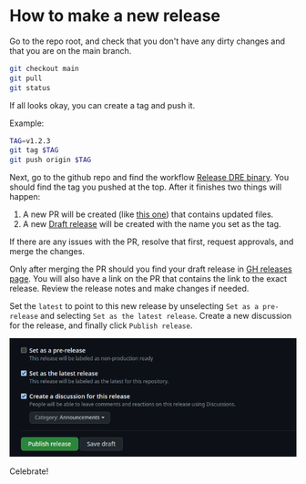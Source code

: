 
# How to make a new release

Go to the repo root, and check that you don't have any dirty changes and that you are on the main branch.

```bash
git checkout main
git pull
git status
```

If all looks okay, you can create a tag and push it.

Example:

```bash
TAG=v1.2.3
git tag $TAG
git push origin $TAG 
```

Next, go to the github repo and find the workflow [Release DRE binary](https://github.com/dfinity/dre/actions/workflows/dre-release.yaml). You should find the tag you pushed at the top. After it finishes two things will happen:

1. A new PR will be created (like [this one](https://github.com/dfinity/dre/pull/1204)) that contains updated files. 
2. A new [Draft release](https://github.com/dfinity/dre/releases) will be created with the name you set as the tag.

If there are any issues with the PR, resolve that first, request approvals, and merge the changes. 

Only after merging the PR should you find your draft release in [GH releases page](https://github.com/dfinity/dre/releases).
You will also have a link on the PR that contains the link to the exact release. Review the release notes and make changes if needed.

Set the `latest` to point to this new release by unselecting `Set as a pre-release` and selecting `Set as the latest release`. Create a new discussion for the release, and finally click `Publish release`.

![make-release-screenshot](make-release-screenshot.png)

Celebrate!
